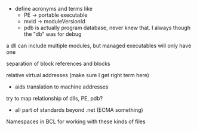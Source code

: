 
- define acronyms and terms like 
  - PE -> portable executable
  - mvid -> moduleVersionId
  - pdb is actually program database, never knew that. I always though the "db" was for debug


a dll can include multiple modules, but managed executables will only have one

separation of block references and blocks

relative virtual addresses (make sure I get right term here)
- aids translation to machine addresses


try to map relationship of dlls, PE, pdb?
- all part of standards beyond .net (ECMA something)


Namespaces in BCL for working with these kinds of files